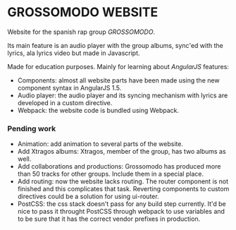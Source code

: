 # GROSSOMODO WEBSITE

Website for the spanish rap group *GROSSOMODO*.

Its main feature is an audio player with the group albums, sync'ed with the lyrics, ala lyrics video but made in Javascript.

Made for education purposes. Mainly for learning about *AngularJS* features:
* Components: almost all website parts have been made using the new component syntax in AngularJS 1.5.
* Audio player: the audio player and its syncing mechanism with lyrics are developed in a custom directive.
* Webpack: the website code is bundled using Webpack.

### Pending work
* Animation: add animation to several parts of the website.
* Add Xtragos albums: Xtragos, member of the group, has two albums as well.
* Add collaborations and productions: Grossomodo has produced more than 50 tracks for other groups. Include them in a special place.
* Add routing: now the website lacks routing. The router component is not finished and this complicates that task. Reverting components to custom directives could be a solution for using ui-router.
* PostCSS: the css stack doesn't pass for any build step currently. It'd be nice to pass it throught PostCSS through webpack to use variables and to be sure that it has the correct vendor prefixes in production.